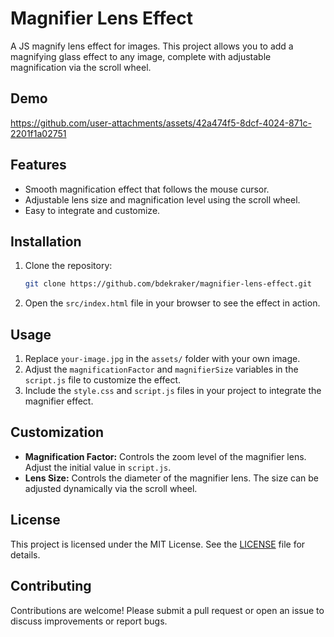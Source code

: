 # Magnifier Lens Effect

A JS magnify lens effect for images. This project allows you to add a magnifying glass effect to any image, complete with adjustable magnification via the scroll wheel.

## Demo



https://github.com/user-attachments/assets/42a474f5-8dcf-4024-871c-2201f1a02751



## Features

- Smooth magnification effect that follows the mouse cursor.
- Adjustable lens size and magnification level using the scroll wheel.
- Easy to integrate and customize.

## Installation

1. Clone the repository:

    ```bash
    git clone https://github.com/bdekraker/magnifier-lens-effect.git
    ```

2. Open the `src/index.html` file in your browser to see the effect in action.

## Usage

1. Replace `your-image.jpg` in the `assets/` folder with your own image.
2. Adjust the `magnificationFactor` and `magnifierSize` variables in the `script.js` file to customize the effect.
3. Include the `style.css` and `script.js` files in your project to integrate the magnifier effect.

## Customization

- **Magnification Factor:** Controls the zoom level of the magnifier lens. Adjust the initial value in `script.js`.
- **Lens Size:** Controls the diameter of the magnifier lens. The size can be adjusted dynamically via the scroll wheel.

## License

This project is licensed under the MIT License. See the [LICENSE](LICENSE) file for details.

## Contributing

Contributions are welcome! Please submit a pull request or open an issue to discuss improvements or report bugs.
